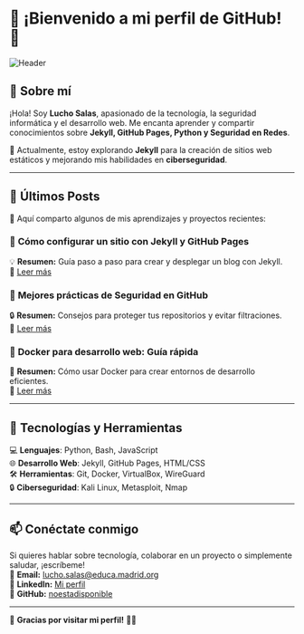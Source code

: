 # 🌟 ¡Bienvenido a mi perfil de GitHub! 🌟

![Header](https://source.unsplash.com/1200x300/?technology,code)

## 🚀 Sobre mí  
¡Hola! Soy **Lucho Salas**, apasionado de la tecnología, la seguridad informática y el desarrollo web. Me encanta aprender y compartir conocimientos sobre **Jekyll, GitHub Pages, Python y Seguridad en Redes**.

📌 Actualmente, estoy explorando **Jekyll** para la creación de sitios web estáticos y mejorando mis habilidades en **ciberseguridad**.  

---

## 📝 Últimos Posts  
📢 Aquí comparto algunos de mis aprendizajes y proyectos recientes:

### 🔹 **Cómo configurar un sitio con Jekyll y GitHub Pages**
💡 **Resumen:** Guía paso a paso para crear y desplegar un blog con Jekyll.  
🔗 [Leer más](https://noestadisponible.github.io/jekyll-tutorial)

### 🔹 **Mejores prácticas de Seguridad en GitHub**
🔒 **Resumen:** Consejos para proteger tus repositorios y evitar filtraciones.  
🔗 [Leer más](https://noestadisponible.github.io/github-security)

### 🔹 **Docker para desarrollo web: Guía rápida**
🐳 **Resumen:** Cómo usar Docker para crear entornos de desarrollo eficientes.  
🔗 [Leer más](https://noestadisponible.github.io/docker-dev)

---

## 🔧 Tecnologías y Herramientas  
💻 **Lenguajes**: Python, Bash, JavaScript  
🌐 **Desarrollo Web**: Jekyll, GitHub Pages, HTML/CSS  
🛠️ **Herramientas**: Git, Docker, VirtualBox, WireGuard  
🔒 **Ciberseguridad**: Kali Linux, Metasploit, Nmap  

---

## 📫 Conéctate conmigo  
Si quieres hablar sobre tecnología, colaborar en un proyecto o simplemente saludar, ¡escríbeme!  
📧 **Email:** lucho.salas@educa.madrid.org  
🔗 **LinkedIn:** [Mi perfil](https://linkedin.com/in/luchopaul)  
🐙 **GitHub:** [noestadisponible](https://github.com/noestadisponible)  

---

📌 **Gracias por visitar mi perfil!** 🚀✨
